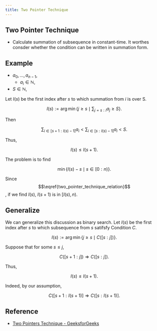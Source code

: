 ```yaml
---
title: Two Pointer Technique
---
```


## Two Pointer Technique

* Calculate summation of subsequence in constant-time. It worthes consder whether the condition can be written in summation form.

## Example
* $a_{0}, \ldots, a_{n-1}$,
    * $a_{i} \in \mathbb{N}$,
* $S \in \mathbb{N}$,

Let $I(s)$ be the first index after $s$ to which summation from $i$ is over S.

$$
    I(s)
    :=
    \arg\min
        \{
            j \ge s
            \mid
            \sum_{j=s:i}
                a_{j}
            \ge
            S
        \}
    .
$$

Then

$$
    \sum_{i \in [s+1:I(s)-1]}
        a_{i}
    <
    \sum_{i \in [s:I(s)-1]}
        a_{i}
    <
    S
    .
$$

Thus,

$$
\begin{equation}
    I(s)
    \le
    I(s+1)
    \label{two_pointer_technique_relation}
\end{equation}
    .
$$

The problem is to find

$$
    \min\{
        I(s) - s
        \mid
        s \in [0:n)
    \}
    .
$$

Since $$\eqref{two_pointer_technique_relation}$$, if we find $I(s)$, $I(s+1)$ is in $[I(s), n)$.

## Generalize
We can generalize this discussion as binary search.
Let $I(s)$ be the first index after $s$ to which subsequence from $s$ satifsfy Condition $C$.

$$
    I(s)
    :=
    \arg\min
        \{
            j \ge s
            \mid
            C([s:j])
        \}
    .
$$

Suppose that for some $s \le j$,

$$
    C([s+1:j])
    \Rightarrow
    C([s:j])
    .
$$

Thus,

$$
\begin{equation}
    I(s)
    \le
    I(s+1)
\end{equation}
    .
$$

Indeed, by our assumption,

$$
    C([s+1:I(s+1)]
    \Rightarrow
    C([s:I(s+1)]
    .
$$

## Reference
* [Two Pointers Technique - GeeksforGeeks](https://www.geeksforgeeks.org/two-pointers-technique/)
